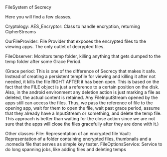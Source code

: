 FileSystem of Secrecy

Here you will find a few classes.

Cryptology:
AES_Encryptor:
Class to handle encryption, returning CipherStreams

OurFileProvider:
File Provider that exposes the encrypted files to the viewing apps. The only outlet of decrypted files.

FileObserver:
Monitors temp folder, killing anything that gets dumped to the temp folder after some Grace Period.

(Grace period:
This is one of the difference of Secrecy that makes it safe. Instead of creating a persistent tempfile for viewing and killing it after not needed, it kills the file RIGHT AFTER it has been open. This is based on the fact that the FILE object is just a reference to a certain position on the disk. Also, in the android environment any deletion action is just marking a file as deleted, the actual content is retained. Any FileInputStream opened by the apps still can access the files.
Thus, we pass the reference of file to the opening app, wait for them to open the file, wait past grace period, assume that they already have a InputStream or something, and delete the temp file.
This approach is better than waiting for the close action since we are not sure that the apps will close the files gracefully after they are done with it.)

Other classes:
File:
Representation of an encrypted file
Vault:
Representation of a folder containing encrypted files, thumbnails and a .nomedia file that serves as simple key tester.
FileOptionsService:
Service to do long spanning jobs, like adding files and deleting temps


